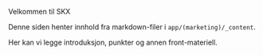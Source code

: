 Velkommen til SKX

Denne siden henter innhold fra markdown-filer i `app/(marketing)/_content`.

Her kan vi legge introduksjon, punkter og annen front-materiell.

